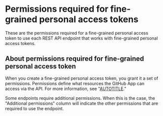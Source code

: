# Permissions required for fine-grained personal access tokens

These are the permissions required for a fine-grained personal access token to use each REST API endpoint that works with fine-grained personal access tokens.

## About permissions required for fine-grained personal access token

When you create a fine-grained personal access token, you grant it a set of permissions. Permissions define what resources the GitHub App can access via the API. For more information, see "[AUTOTITLE](/authentication/keeping-your-account-and-data-secure/creating-a-personal-access-token)."

Some endpoints require additional permissions. When this is the case, the "Additional permissions" column will indicate the other permissions that are required to use the endpoint.
